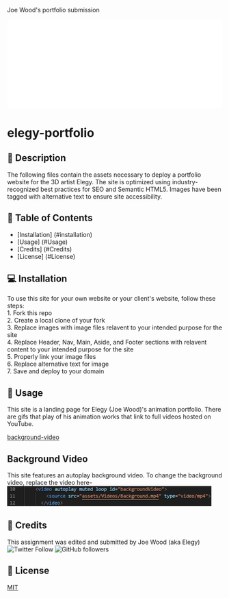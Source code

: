 Joe Wood's portfolio submission

![Elegy Logo](assets/images/logo.png)

# elegy-portfolio

## :newspaper: Description 
The following files contain the assets necessary to deploy a portfolio website for the 3D artist Elegy. The site is optimized using industry-recognized best practices for SEO and Semantic HTML5. Images have been tagged with alternative text to ensure site accessibility. 

## :bookmark_tabs: Table of Contents 

* [Installation] (#installation)
* [Usage] (#Usage)
* [Credits] (#Credits)
* [License] (#License)

## :computer: Installation 

To use this site for your own website or your client's website, follow these steps: <br>
    1. Fork this repo <br>
    2. Create a local clone of your fork <br>
    3. Replace images with image files relavent to your intended purpose for the site <br>
    4. Replace Header, Nav, Main, Aside, and Footer sections with relavent content to your intended purpose for the site <br>
    5. Properly link your image files <br>
    6. Replace alternative text for image<br>
    7. Save and deploy to your domain<br>

## :floppy_disk: Usage
This site is a landing page for Elegy (Joe Wood)'s animation portfolio. There are gifs that play of his animation works that link to full videos hosted on YouTube.

[background-video](assets/videos/dead-2-u-gif.mp4)
## Background Video
This site features an autoplay background video. To change the background video, replace the video here-
![screenshot-1](assets/images/screenshot-1.png)

## :card_index: Credits 

This assignment was edited and submitted by Joe Wood (aka Elegy) <br>
<img alt="Twitter Follow" src="https://img.shields.io/twitter/follow/xx_elegy_xx_?label=Elegy&style=social">
<img alt="GitHub followers" src="https://img.shields.io/github/followers/xxelegyxx?label=Follow&style=social">

## :ticket: License 

[MIT](https://choosealicense.com/licenses/mit/)
